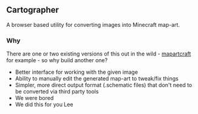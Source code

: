 ## Cartographer

A browser based utility for converting images into Minecraft map-art.

### Why

There are one or two existing versions of this out in the wild - [mapartcraft](https://rebane2001.com/mapartcraft/) for example - so why build another one?

+ Better interface for working with the given image
+ Ability to manually edit the generated map-art to tweak/fix things
+ Simpler, more direct output format (.schematic files) that don't need to be converted via third party tools
+ We were bored
+ We did this for you Lee

